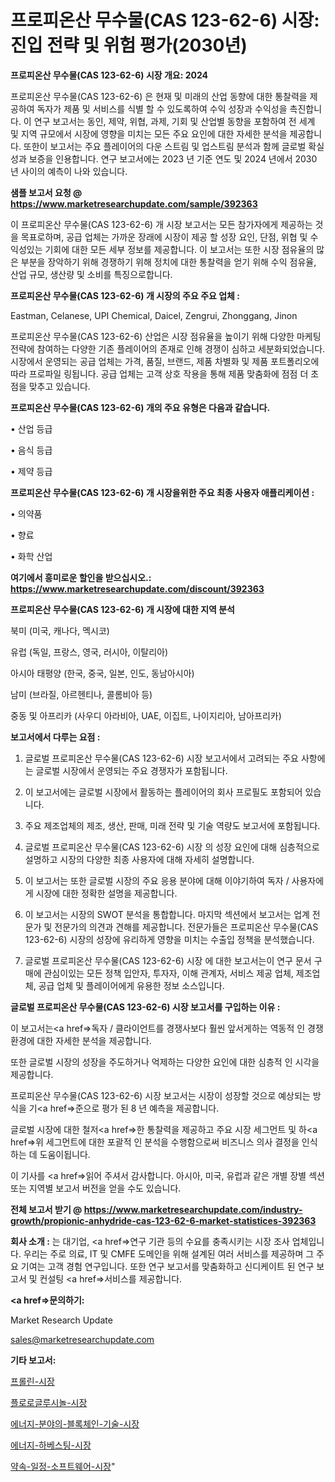 # 프로피온산 무수물(CAS 123-62-6) 시장: 진입 전략 및 위험 평가(2030년)

<strong>프로피온산 무수물(CAS 123-62-6) 시장 개요: 2024</strong>

프로피온산 무수물(CAS 123-62-6) 은 현재 및 미래의 산업 동향에 대한 통찰력을 제공하여 독자가 제품 및 서비스를 식별 할 수 있도록하여 수익 성장과 수익성을 촉진합니다. 이 연구 보고서는 동인, 제약, 위협, 과제, 기회 및 산업별 동향을 포함하여 전 세계 및 지역 규모에서 시장에 영향을 미치는 모든 주요 요인에 대한 자세한 분석을 제공합니다. 또한이 보고서는 주요 플레이어의 다운 스트림 및 업스트림 분석과 함께 글로벌 확실성과 보증을 인용합니다. 연구 보고서에는 2023 년 기준 연도 및 2024 년에서 2030 년 사이의 예측이 나와 있습니다.



<strong>샘플 보고서 요청 @ <a href=https://www.marketresearchupdate.com/sample/392363>https://www.marketresearchupdate.com/sample/392363</a></strong>

이 프로피온산 무수물(CAS 123-62-6) 개 시장 보고서는 모든 참가자에게 제공하는 것을 목표로하며, 공급 업체는 가까운 장래에 시장이 제공 할 성장 요인, 단점, 위협 및 수익성있는 기회에 대한 모든 세부 정보를 제공합니다. 이 보고서는 또한 시장 점유율의 많은 부분을 장악하기 위해 경쟁하기 위해 정치에 대한 통찰력을 얻기 위해 수익 점유율, 산업 규모, 생산량 및 소비를 특징으로합니다.



<strong>프로피온산 무수물(CAS 123-62-6) 개 시장의 주요 주요 업체 :</strong>

Eastman, Celanese, UPI Chemical, Daicel, Zengrui, Zhonggang, Jinon

프로피온산 무수물(CAS 123-62-6) 산업은 시장 점유율을 높이기 위해 다양한 마케팅 전략에 참여하는 다양한 기존 플레이어의 존재로 인해 경쟁이 심하고 세분화되었습니다. 시장에서 운영되는 공급 업체는 가격, 품질, 브랜드, 제품 차별화 및 제품 포트폴리오에 따라 프로파일 링됩니다. 공급 업체는 고객 상호 작용을 통해 제품 맞춤화에 점점 더 초점을 맞추고 있습니다.



<strong>프로피온산 무수물(CAS 123-62-6) 개의 주요 유형은 다음과 같습니다.</strong>

• 산업 등급

• 음식 등급

• 제약 등급



<strong>프로피온산 무수물(CAS 123-62-6) 개 시장을위한 주요 최종 사용자 애플리케이션 :</strong>

• 의약품

• 향료

• 화학 산업



<strong>여기에서 흥미로운 할인을 받으십시오.: <a href=https://www.marketresearchupdate.com/discount/392363>https://www.marketresearchupdate.com/discount/392363</a></strong>



<strong>프로피온산 무수물(CAS 123-62-6) 개 시장에 대한 지역 분석</strong>

북미 (미국, 캐나다, 멕시코)

유럽 (독일, 프랑스, 영국, 러시아, 이탈리아)

아시아 태평양 (한국, 중국, 일본, 인도, 동남아시아)

남미 (브라질, 아르헨티나, 콜롬비아 등)

중동 및 아프리카 (사우디 아라비아, UAE, 이집트, 나이지리아, 남아프리카)



<strong>보고서에서 다루는 요점 :</strong>

1. 글로벌 프로피온산 무수물(CAS 123-62-6) 시장 보고서에서 고려되는 주요 사항에는 글로벌 시장에서 운영되는 주요 경쟁자가 포함됩니다.

2. 이 보고서에는 글로벌 시장에서 활동하는 플레이어의 회사 프로필도 포함되어 있습니다.

3. 주요 제조업체의 제조, 생산, 판매, 미래 전략 및 기술 역량도 보고서에 포함됩니다.

4. 글로벌 프로피온산 무수물(CAS 123-62-6) 시장 의 성장 요인에 대해 심층적으로 설명하고 시장의 다양한 최종 사용자에 대해 자세히 설명합니다.

5. 이 보고서는 또한 글로벌 시장의 주요 응용 분야에 대해 이야기하여 독자 / 사용자에게 시장에 대한 정확한 설명을 제공합니다.

6. 이 보고서는 시장의 SWOT 분석을 통합합니다. 마지막 섹션에서 보고서는 업계 전문가 및 전문가의 의견과 견해를 제공합니다. 전문가들은 프로피온산 무수물(CAS 123-62-6) 시장의 성장에 유리하게 영향을 미치는 수출입 정책을 분석했습니다.

7. 글로벌 프로피온산 무수물(CAS 123-62-6) 시장 에 대한 보고서는이 연구 문서 구매에 관심이있는 모든 정책 입안자, 투자자, 이해 관계자, 서비스 제공 업체, 제조업체, 공급 업체 및 플레이어에게 유용한 정보 소스입니다.



<strong>글로벌 프로피온산 무수물(CAS 123-62-6) 시장 보고서를 구입하는 이유 :</strong>

이 보고서는<a href=>독자 / 클</a>라이언트를 경쟁사보다 훨씬 앞서게하는 역동적 인 경쟁 환경에 대한 자세한 분석을 제공합니다.

또한 글로벌 시장의 성장을 주도하거나 억제하는 다양한 요인에 대한 심층적 인 시각을 제공합니다.

프로피온산 무수물(CAS 123-62-6) 시장 보고서는 시장이 성장할 것으로 예상되는 방식을 기<a href=>준으로</a> 평가 된 8 년 예측을 제공합니다.

글로벌 시장에 대한 철저<a href=>한 통찰력</a>을 제공하고 주요 시장 세그먼트 및 하<a href=>위 세그</a>먼트에 대한 포괄적 인 분석을 수행함으로써 비즈니스 의사 결정을 인식하는 데 도움이됩니다.

이 기사를 <a href=>읽어 주</a>셔서 감사합니다. 아시아, 미국, 유럽과 같은 개별 장별 섹션 또는 지역별 보고서 버전을 얻을 수도 있습니다.



<strong>전체 보고서 받기 @ <a href=https://www.marketresearchupdate.com/industry-growth/propionic-anhydride-cas-123-62-6-market-statistices-392363>https://www.marketresearchupdate.com/industry-growth/propionic-anhydride-cas-123-62-6-market-statistices-392363</a></strong>



<strong>회사 소개 :</strong>
는 대기업, <a href=>연구 기</a>관 등의 수요를 충족시키는 시장 조사 업체입니다. 우리는 주로 의료, IT 및 CMFE 도메인을 위해 설계된 여러 서비스를 제공하며 그 주요 기여는 고객 경험 연구입니다. 또한 연구 보고서를 맞춤화하고 신디케이트 된 연구 보고서 및 컨설팅 <a href=>서비</a>스를 제공합니다.



<strong><a href=>문의하기:</a></strong>

Market Research Update

sales@marketresearchupdate.com



<strong>기타 보고서:</strong>

<a href=https://www.linkedin.com/pulse/프롤린-시장-현재-및-미래-성장-2029-trend-tracking-tips-360-analysis/>프롤린-시장</a>

<a href=https://www.linkedin.com/pulse/플로로글루시놀-시장-진입-전략-및-위험-평가2029년-isdailynews-vg8bf/>플로로글루시놀-시장</a>

<a href=https://www.linkedin.com/pulse/에너지-분야의-블록체인-기술-시장-진입-전략-및-위험-평가2029년-ln6qf/>에너지-분야의-블록체인-기술-시장</a>

<a href=https://www.linkedin.com/pulse/에너지-하베스팅-시장-규모-및-성장-2023-consumer-connection-chronicles-24--g0nwf/>에너지-하베스팅-시장</a>

<a href=https://www.linkedin.com/pulse/약속-일정-소프트웨어-시장-세분화-연구-및-목표-고객2030년-jyotf/>약속-일정-소프트웨어-시장</a>"
